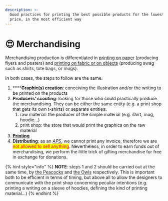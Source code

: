 ```yaml
---
description: >-
  Good practices for printing the best possible products for the lowest possible
  price, in the most efficient way
---
```


# 😍 Merchandising

Merchandising production is differentiated in [printing on paper](paper.md) (producing flyers and posters) and [printing on fabric or on objects](swag.md) (producing swag such as shirts, tote bags, or mugs).

In both cases, the steps to follow are the same.

1. ****[**Graphic(s) creation**](../en/design/graphic-creation-workflow.md): conceiving the illustration and/or the writing to be printed on the products
2. **Producers’ scouting**: looking for those who could practically produce the merchandising. They can be either the same entity (e.g. a print shop that gets its own t-shirts) or separate entities:
   1. raw material: the producer of the simple material (e.g. shirt, mug, hoodie…)
   2. print shop: the store that would print the graphics on the raw material
3. ****[**Printing**](./#printing)****
4. **Distributing**: as an [_APS_](../associazione/), we cannot print any invoice, therefore we are <mark style="color:red;">not allowed to sell anything</mark>. Nevertheless, in order to earn funds out of merchandising, we perform the little trick of gifting merchandise for free in exchange for donations.

{% hint style="info" %}
**NOTE**: steps 1 and 2 should be carried out at the same time, by [the Peacocks](../staff/teams.md#civette) and [the Owls](../staff/teams.md#civette) respectively. This is important both to be efficient in terms of timing, but above all to allow the designers to communicate with the print shop concerning peculiar intentions (e.g. printing a writing on a sleeve of hoodies, defining the kind of printing material…)
{% endhint %}

